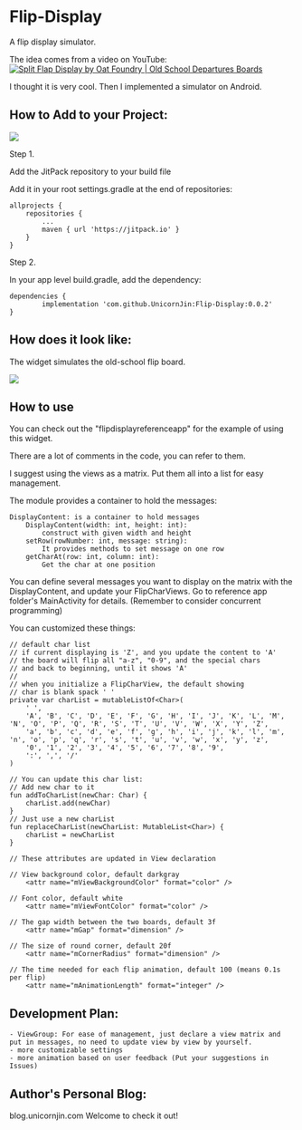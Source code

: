 # Flip-Display
A flip display simulator.

The idea comes from a video on YouTube:
[![Split Flap Display by Oat Foundry | Old School Departures Boards](https://res.cloudinary.com/marcomontalbano/image/upload/v1673423472/video_to_markdown/images/youtube--F8wx-h_sfR0-c05b58ac6eb4c4700831b2b3070cd403.jpg)](https://youtu.be/F8wx-h_sfR0 "Split Flap Display by Oat Foundry | Old School Departures Boards")


I thought it is very cool. Then I implemented a simulator on Android. 

## How to Add to your Project:
[![](https://jitpack.io/v/UnicornJin/Flip-Display.svg)](https://jitpack.io/#UnicornJin/Flip-Display)

Step 1. 

Add the JitPack repository to your build file

Add it in your root settings.gradle at the end of repositories:

	allprojects {
		repositories {
			...
			maven { url 'https://jitpack.io' }
		}
	}
Step 2. 

In your app level build.gradle, add the dependency:

	dependencies {
	        implementation 'com.github.UnicornJin:Flip-Display:0.0.2'
	}

## How does it look like:
The widget simulates the old-school flip board. 


![](https://github.com/UnicornJin/Flip-Display/blob/main/materials/demo.gif)


## How to use
You can check out the "flipdisplayreferenceapp" for the example of using this widget.

There are a lot of comments in the code, you can refer to them.

I suggest using the views as a matrix. Put them all into a list for easy management.

The module provides a container to hold the messages:
        
    DisplayContent: is a container to hold messages
        DisplayContent(width: int, height: int):
            construct with given width and height
        setRow(rowNumber: int, message: string): 
            It provides methods to set message on one row
        getCharAt(row: int, column: int):
            Get the char at one position

You can define several messages you want to display on the matrix with the DisplayContent, and update your FlipCharViews. Go to reference app folder's MainActivity for details.
(Remember to consider concurrent programming)

You can customized these things:
    
    // default char list
    // if current displaying is 'Z', and you update the content to 'A'
    // the board will flip all "a-z", "0-9", and the special chars 
    // and back to beginning, until it shows 'A'
    // 
    // when you initialize a FlipCharView, the default showing
    // char is blank spack ' '
    private var charList = mutableListOf<Char>(
        ' ',
        'A', 'B', 'C', 'D', 'E', 'F', 'G', 'H', 'I', 'J', 'K', 'L', 'M', 'N', 'O', 'P', 'Q', 'R', 'S', 'T', 'U', 'V', 'W', 'X', 'Y', 'Z',
        'a', 'b', 'c', 'd', 'e', 'f', 'g', 'h', 'i', 'j', 'k', 'l', 'm', 'n', 'o', 'p', 'q', 'r', 's', 't', 'u', 'v', 'w', 'x', 'y', 'z',
        '0', '1', '2', '3', '4', '5', '6', '7', '8', '9',
        ':', ',', '/'
    )

    // You can update this char list:
    // Add new char to it
    fun addToCharList(newChar: Char) {
        charList.add(newChar)
    }
    // Just use a new charList
    fun replaceCharList(newCharList: MutableList<Char>) {
        charList = newCharList
    }

    // These attributes are updated in View declaration

    // View background color, default darkgray
        <attr name="mViewBackgroundColor" format="color" />

    // Font color, default white
        <attr name="mViewFontColor" format="color" />
    
    // The gap width between the two boards, default 3f
        <attr name="mGap" format="dimension" />
    
    // The size of round corner, default 20f
        <attr name="mCornerRadius" format="dimension" />
    
    // The time needed for each flip animation, default 100 (means 0.1s per flip)
        <attr name="mAnimationLength" format="integer" />


## Development Plan:
    - ViewGroup: For ease of management, just declare a view matrix and put in messages, no need to update view by view by yourself.
    - more customizable settings
    - more animation based on user feedback (Put your suggestions in Issues)

## Author's Personal Blog:

blog.unicornjin.com 
Welcome to check it out!
